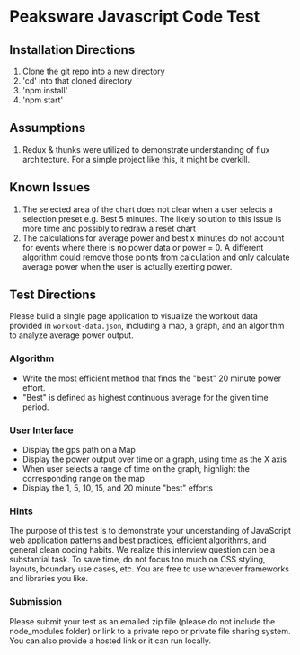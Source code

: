 # Peaksware Javascript Code Test


## Installation Directions

  1. Clone the git repo into a new directory
  2. 'cd' into that cloned directory
  3. 'npm install'
  4. 'npm start'

## Assumptions

  1. Redux & thunks were utilized to demonstrate understanding of flux architecture.  For a simple project like this, it might be overkill.

## Known Issues

  1.  The selected area of the chart does not clear when a user selects a selection preset e.g. Best 5 minutes.  The likely solution to this issue is more time and possibly to redraw a reset chart
  2.  The calculations for average power and best x minutes do not account for events where there is no power data or power = 0.  A different algorithm could remove those points from calculation and only calculate average power when the user is actually exerting power.

## Test Directions

Please build a single page application to visualize the workout data provided in `workout-data.json`, including a map, a graph, and an algorithm to analyze average power output.

### Algorithm
- Write the most efficient method that finds the "best" 20 minute power effort.
- "Best" is defined as highest continuous average for the given time period.

### User Interface
- Display the gps path on a Map
- Display the power output over time on a graph, using time as the X axis
- When user selects a range of time on the graph, highlight the corresponding range on the map
- Display the 1, 5, 10, 15, and 20 minute "best" efforts

### Hints
The purpose of this test is to demonstrate your understanding of JavaScript web application patterns and best practices, efficient algorithms, and general clean coding habits. We realize this interview question can be a substantial task. To save time, do not focus too much on CSS styling, layouts, boundary use cases, etc. You are free to use whatever frameworks and libraries you like.

### Submission
Please submit your test as an emailed zip file (please do not include the node_modules folder) or link to a private repo or private file sharing system. You can also provide a hosted link or it can run locally.
